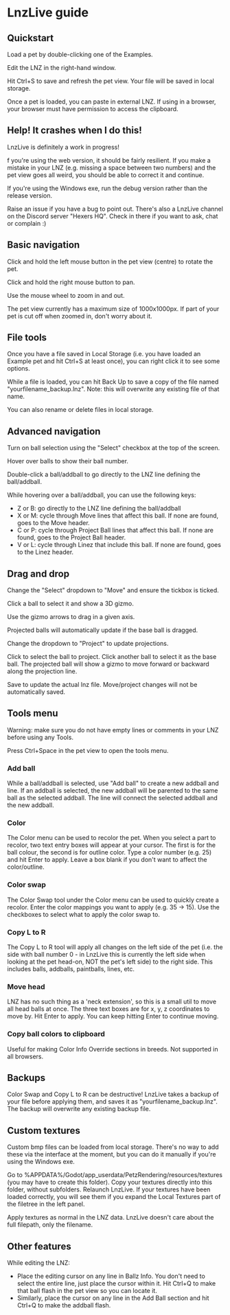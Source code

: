 # LnzLive guide

## Quickstart

Load a pet by double-clicking one of the Examples.

Edit the LNZ in the right-hand window.

Hit Ctrl+S to save and refresh the pet view. Your file will be saved in local storage.

Once a pet is loaded, you can paste in external LNZ. If using in a browser, your browser must have permission to access the clipboard.

## Help! It crashes when I do this!

LnzLive is definitely a work in progress!  

f you're using the web version, it should be fairly resilient. If you make a mistake in your LNZ (e.g. missing a space between two numbers) and the pet view goes all weird, you should be able to correct it and continue.

If you're using the Windows exe, run the debug version rather than the release version.

Raise an issue if you have a bug to point out. There's also a LnzLive channel on the Discord server "Hexers HQ". Check in there if you want to ask, chat or complain :)

## Basic navigation

Click and hold the left mouse button in the pet view (centre) to rotate the pet.

Click and hold the right mouse button to pan.

Use the mouse wheel to zoom in and out.

The pet view currently has a maximum size of 1000x1000px. If part of your pet is cut off when zoomed in, don't worry about it.

## File tools

Once you have a file saved in Local Storage (i.e. you have loaded an Example pet and hit Ctrl+S at least once), you can right click it to see some options.

While a file is loaded, you can hit Back Up to save a copy of the file named "yourfilename_backup.lnz". Note: this will overwrite any existing file of that name.

You can also rename or delete files in local storage.

## Advanced navigation

Turn on ball selection using the "Select" checkbox at the top of the screen.

Hover over balls to show their ball number.

Double-click a ball/addball to go directly to the LNZ line defining the ball/addball.

While hovering over a ball/addball, you can use the following keys:

- Z or B: go directly to the LNZ line defining the ball/addball
- X or M: cycle through Move lines that affect this ball. If none are found, goes to the Move header.
- C or P: cycle through Project Ball lines that affect this ball. If none are found, goes to the Project Ball header.
- V or L: cycle through Linez that include this ball. If none are found, goes to the Linez header.

## Drag and drop

Change the "Select" dropdown to "Move" and ensure the tickbox is ticked.

Click a ball to select it and show a 3D gizmo.

Use the gizmo arrows to drag in a given axis.

Projected balls will automatically update if the base ball is dragged.

Change the dropdown to "Project" to update projections.

Click to select the ball to project. Click another ball to select it as the base ball. The projected ball will show a gizmo to move forward or backward along the projection line.

Save to update the actual lnz file. Move/project changes will not be automatically saved.

## Tools menu

Warning: make sure you do not have empty lines or comments in your LNZ before using any Tools.

Press Ctrl+Space in the pet view to open the tools menu.

### Add ball

While a ball/addball is selected, use "Add ball" to create a new addball and line. If an addball is selected, the new addball will be parented to the same ball as the selected addball. The line will connect the selected addball and the new addball.

### Color

The Color menu can be used to recolor the pet. When you select a part to recolor, two text entry boxes will appear at your cursor. The first is for the ball colour, the second is for outline color. Type a color number (e.g. 25) and hit Enter to apply. Leave a box blank if you don't want to affect the color/outline.

### Color swap

The Color Swap tool under the Color menu can be used to quickly create a recolor. Enter the color mappings you want to apply (e.g. 35 -> 15). Use the checkboxes to select what to apply the color swap to.

### Copy L to R

The Copy L to R tool will apply all changes on the left side of the pet (i.e. the side with ball number 0 - in LnzLive this is currently the left side when looking at the pet head-on, NOT the pet's left side) to the right side. This includes balls, addballs, paintballs, lines, etc.

### Move head

LNZ has no such thing as a 'neck extension', so this is a small util to move all head balls at once. The three text boxes are for x, y, z coordinates to move by. Hit Enter to apply. You can keep hitting Enter to continue moving.

### Copy ball colors to clipboard

Useful for making Color Info Override sections in breeds. Not supported in all browsers.

## Backups

Color Swap and Copy L to R can be destructive! LnzLive takes a backup of your file before applying them, and saves it as "yourfilename_backup.lnz". The backup will overwrite any existing backup file.

## Custom textures

Custom bmp files can be loaded from local storage. There's no way to add these via the interface at the moment, but you can do it manually if you're using the Windows exe.

Go to %APPDATA%/Godot/app_userdata/PetzRendering/resources/textures (you may have to create this folder). Copy your textures directly into this folder, without subfolders. Relaunch LnzLive. If your textures have been loaded correctly, you will see them if you expand the Local Textures part of the filetree in the left panel.

Apply textures as normal in the LNZ data. LnzLive doesn't care about the full filepath, only the filename.

## Other features

While editing the LNZ:

- Place the editing cursor on any line in Ballz Info. You don't need to select the entire line, just place the cursor within it. Hit Ctrl+Q to make that ball flash in the pet view so you can locate it.
- Similarly, place the cursor on any line in the Add Ball section and hit Ctrl+Q to make the addball flash.